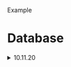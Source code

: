 Example

# Database

<details>

  <p>

  <summary>10.11.20</summary>

  <details>

    <summary>Asdia_</summary>
    
<p> 

| Key | Value |
| === | === |
| Key1 | Value1 |

</p>

  </details>

</p>

</details>
